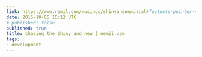 ```yaml
---
link: https://www.nemil.com/musings/shinyandnew.html#footnote-pointer-eleven
date: 2015-10-05 15:12 UTC
# published: false
published: true
title: chasing the shiny and new | nemil.com
tags:
- development
---
```



